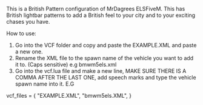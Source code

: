 This is a British Pattern configuration of MrDagrees ELSFiveM. This has British lightbar patterns to add a British feel to your city and to your exciting chases you have.

How to use:

1. Go into the VCF folder and copy and paste the EXAMPLE.XML and paste a new one.
2. Rename the XML file to the spawn name of the vehicle you want to add it to. (Caps sensitive) e.g bmwm5els.xml
3. Go into the vcf.lua file and make a new line, MAKE SURE THERE IS A COMMA AFTER THE LAST ONE, add speech marks and type the vehicle spawn name into it. E.G 

vcf_files = {
	"EXAMPLE.XML",
  "bmwm5els.XML",
}
